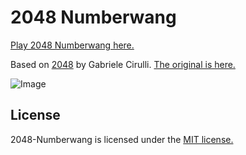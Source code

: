 # 2048 Numberwang

[Play 2048 Numberwang here.](http://louhuang.com/2048-numberwang/)

Based on [2048](https://github.com/gabrielecirulli/2048) by Gabriele Cirulli. [The original is here.](http://gabrielecirulli.github.io/2048/)

![Image](https://raw.githubusercontent.com/louh/2048-numberwang/master/win.png)

## License
2048-Numberwang is licensed under the [MIT license.](https://github.com/louh/2048-numberwang/blob/master/LICENSE.txt)

